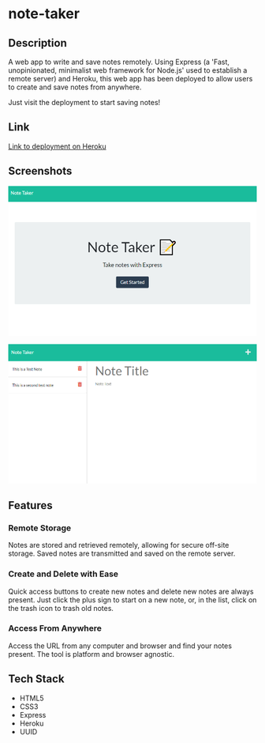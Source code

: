
# note-taker

## Description

A web app to write and save notes remotely. Using Express (a 'Fast, unopinionated, minimalist web framework for Node.js' used to establish a remote server) and Heroku, this web app has been deployed to allow users to create and save notes from anywhere.

Just visit the deployment to start saving notes!

## Link

[Link to deployment on Heroku]( https://secure-mesa-30607.herokuapp.com/)

## Screenshots

![homepage of the app](assets/Note-Taker-homepage.png)

![notes page of the app](assets/Note-Taker-notes-page.png)

## Features

### Remote Storage

Notes are stored and retrieved remotely, allowing for secure off-site storage. Saved notes are transmitted and saved on the remote server.

### Create and Delete with Ease

Quick access buttons to create new notes and delete new notes are always present. Just click the plus sign to start on a new note, or, in the list, click on the trash icon to trash old notes.

### Access From Anywhere

Access the URL from any computer and browser and find your notes present. The tool is platform and browser agnostic.

## Tech Stack

* HTML5
* CSS3
* Express
* Heroku
* UUID
